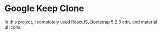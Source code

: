 # Google Keep Clone
In this project, I completely used ReactJS, Bootstrap 5.2.3 cdn, and material ui icons.




